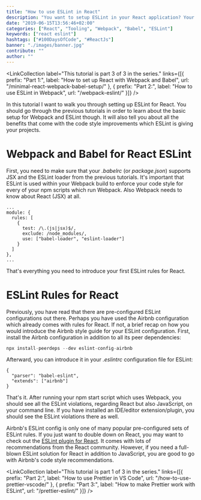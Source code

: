 ```yaml
---
title: "How to use ESLint in React"
description: "You want to setup ESLint in your React application? Your project is set up with Babel and Webpack? This tutorial will guide you through the ESLint in React setup ..."
date: "2019-06-15T13:56:46+02:00"
categories: ["React", "Tooling", "Webpack", "Babel", "ESLint"]
keywords: ["react eslint"]
hashtags: ["#100DaysOfCode", "#ReactJs"]
banner: "./images/banner.jpg"
contribute: ""
author: ""
---
```


<Sponsorship />

<LinkCollection label="This tutorial is part 3 of 3 in the series." links={[{ prefix: "Part 1:", label: "How to set up React with Webpack and Babel", url: "/minimal-react-webpack-babel-setup/" }, { prefix: "Part 2:", label: "How to use ESLint in Webpack", url: "/webpack-eslint/" }]} />

In this tutorial I want to walk you through setting up ESLint for React. You should go through the previous tutorials in order to learn about the basic setup for Webpack and ESLint though. It will also tell you about all the benefits that come with the code style improvements which ESLint is giving your projects.

# Webpack and Babel for React ESLint

First, you need to make sure that your *.babelrc* (or *package.json*) supports JSX and the ESLint loader from the previous tutorials. It's important that ESLint is used within your Webpack build to enforce your code style for every of your npm scripts which run Webpack. Also Webpack needs to know about React (JSX) at all.

```javascript{5,7}
...
module: {
  rules: [
    {
      test: /\.(js|jsx)$/,
      exclude: /node_modules/,
      use: ["babel-loader", "eslint-loader"]
    }
  ]
},
...
```

That's everything you need to introduce your first ESLint rules for React.

# ESLint Rules for React

Previously, you have read that there are pre-configured ESLint configurations out there. Perhaps you have used the Airbnb configuration which already comes with rules for React. If not, a brief recap on how you would introduce the Airbnb style guide for your ESLint configuration. First, install the Airbnb configuration in addition to all its peer dependencies:

```javascript
npx install-peerdeps --dev eslint-config-airbnb
```

Afterward, you can introduce it in your *.eslintrc* configuration file for ESLint:

```javascript{3}
{
  "parser": "babel-eslint",
  "extends": ["airbnb"]
}
```

That's it. After running your npm start script which uses Webpack, you should see all the ESLint violations, regarding React but also JavaScript, on your command line. If you have installed an IDE/editor extension/plugin, you should see the ESLint violations there as well.

<Divider />

Airbnb's ESLint config is only one of many popular pre-configured sets of ESLint rules. If you just want to double down on React, you may want to check out the [ESLint plugin for React](https://github.com/yannickcr/eslint-plugin-react). It comes with lots of recommendations from the React community. However, if you need a full-blown ESLint solution for React in addition to JavaScript, you are good to go with Airbnb's code style recommendations.

<LinkCollection label="This tutorial is part 1 of 3 in the series." links={[{ prefix: "Part 2:", label: "How to use Prettier in VS Code", url: "/how-to-use-prettier-vscode/" }, { prefix: "Part 3:", label: "How to make Prettier work with ESLint", url: "/prettier-eslint/" }]} />
